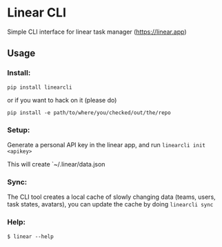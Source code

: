 # Linear CLI

Simple CLI interface for linear task manager (https://linear.app)


## Usage

### Install:

```
pip install linearcli
```

or if you want to hack on it (please do)

```
pip install -e path/to/where/you/checked/out/the/repo
```

### Setup:

Generate a personal API key in the linear app, and run `linearcli init <apikey>`

This will create `~/.linear/data.json

### Sync:

The CLI tool creates a local cache of slowly changing data (teams, users,
task states, avatars), you can update the cache by doing `linearcli sync`

### Help:

```
$ linear --help
```
